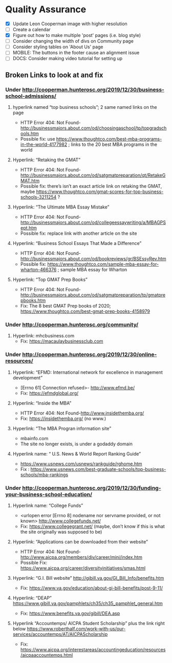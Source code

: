 # Quality Assurance

- [x] Update Leon Cooperman image with higher resolution
- [ ] Create a calendar
- [x] Figure out how to make multiple 'post' pages (i.e. blog style)
- [ ] Consider changing the width of divs on Community page
- [ ] Consider styling tables on 'About Us' page
- [ ] MOBILE: The buttons in the footer cause an alignment issue
- [ ] DOCS: Consider making video tutorial for setting up

## Broken Links to look at and fix

### Under http://cooperman.hunterosc.org/2019/12/30/business-school-admissions/
1. hyperlink named “top business schools”; 2 same named links on the page
	- HTTP Error 404: Not Found-http://businessmajors.about.com/od/choosingaschool/tp/topgradschools.htm
	- Possible fix: use https://www.thoughtco.com/best-mba-programs-in-the-world-4177982 ; links to the 20 best MBA programs in the world


2. Hyperlink: “Retaking the GMAT”
	- HTTP Error 404: Not Found-http://businessmajors.about.com/od/satgmatpreparation/qt/RetakeGMAT.htm
	- Possible fix: there’s isn’t an exact article link on retaking the GMAT, maybe
https://www.thoughtco.com/gmat-scores-for-top-business-schools-3211254 ?


3. Hyperlink: “The Ultimate MBA Essay Mistake”
	- HTTP Error 404: Not Found-http://businessmajors.about.com/od/collegeessaywriting/a/MBAGPSept.htm
	- Possible fix: replace link with another article on the site


4. Hyperlink: “Business School Essays That Made a Difference”
	- HTTP Error 404: Not Found-http://businessmajors.about.com/od/bookreviews/gr/BSEssyRev.htm
	- Possible fix: https://www.thoughtco.com/sample-mba-essay-for-wharton-466376 ; sample MBA essay for Wharton

5. Hyperlink: “Top GMAT Prep Books”
	- HTTP Error 404: Not Found-http://businessmajors.about.com/od/satgmatpreparation/tp/gmatprepbooks.htm
	- Fix: The 8 best GMAT Prep books of 2020; https://www.thoughtco.com/best-gmat-prep-books-4158979



### Under http://cooperman.hunterosc.org/community/

1. Hyperlink: mhcbusiness.com
	- Fix: https://macaulaybusinessclub.com


### Under http://cooperman.hunterosc.org/2019/12/30/online-resources/
	
1. Hyperlink: “EFMD: International network for excellence in management development”
	- [Errno 61] Connection refused>- http://www.efmd.be/
	- Fix: https://efmdglobal.org/


2. Hyperlink: “Inside the MBA”
	- HTTP Error 404: Not Found-http://www.insidethemba.org/
	- Fix: https://insidethemba.org/ (no www.)


3. Hyperlink: “The MBA Progran information site”
	- mbainfo.com
	- The site no longer exists, is under a godaddy domain


4. Hyperlink name: “ U.S. News & World Report Ranking Guide”
	- https://www.usnews.com/usnews/rankguide/rghome.htm
	- Fix : https://www.usnews.com/best-graduate-schools/top-business-schools/mba-rankings



### Under http://cooperman.hunterosc.org/2019/12/30/funding-your-business-school-education/

1. Hyperlink name: “College Funds”
	- <urlopen error [Errno 8] nodename nor servname provided, or not known>
	http://www.collegefunds.net/
	- Fix: https://www.collegegrant.net/ (maybe, don’t know if this is what the site originally was supposed to be)


2. Hyperlink: “Applications can be downloaded from their website”
	- HTTP Error 404: Not Found-http://www.aicpa.org/members/div/career/mini/index.htm
	- Possible Fix: https://www.aicpa.org/career/diversityinitiatives/smas.html


3. Hyperlink: “G.I. Bill website” http://gibill.va.gov/GI_Bill_Info/benefits.htm
	- Fix: https://www.va.gov/education/about-gi-bill-benefits/post-9-11/


4. Hyperlink: “DEAP” https://www.gibill.va.gov/pamphlets/ch35/ch35_pamphlet_general.htm
	- Fix: https://www.benefits.va.gov/gibill/DEA.asp


5. Hyperlink “Accountemps/ AICPA Student Scholarship” plus the link right below https://www.roberthalf.com/work-with-us/our-services/accountemps/AT/AICPAScholarship
	- Fix: https://www.aicpa.org/interestareas/accountingeducation/resources/aicpaaccountemps.html
